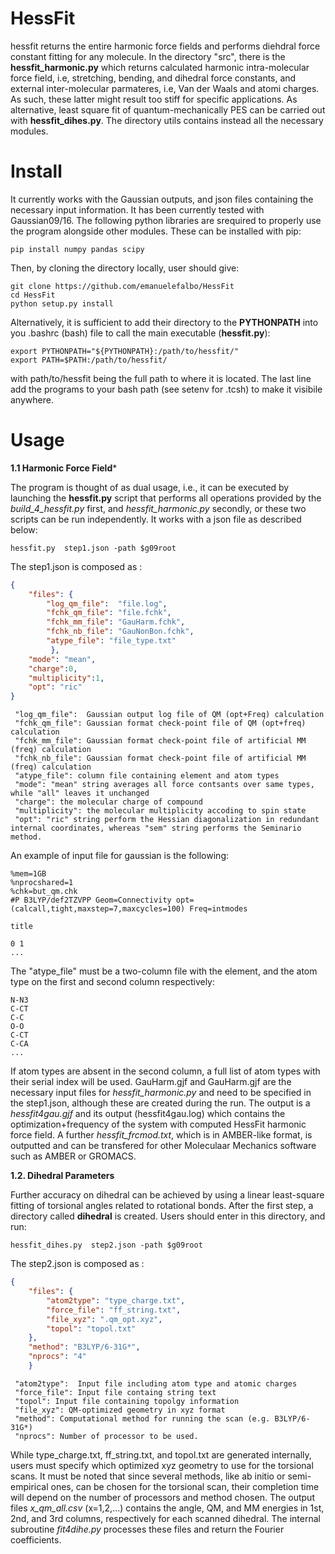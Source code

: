 # HessFit

hessfit returns the entire harmonic force fields and performs diehdral force constant fitting for any molecule. 
In the directory "src", there is the **hessfit_harmonic.py** which returns calculated harmonic intra-molecular force field, i.e, stretching, bending, and dihedral force constants, and external inter-molecular parmateres, i.e, Van der Waals and atomi charges. As such, these latter might result too stiff for specific applications. 
As alternative, least square fit of quantum-mechanically PES can be carried out with **hessfit_dihes.py**. 
The directory utils contains instead all the necessary modules.

# Install

It currently works with the Gaussian outputs, and json files containing the necessary input information. It has been currently tested with Gaussian09/16. 
The following python libraries are srequired to properly use the program alongside other modules. These can be installed with pip:
```
pip install numpy pandas scipy
```
Then, by cloning the directory locally, user should give:
```
git clone https://github.com/emanuelefalbo/HessFit
cd HessFit
python setup.py install
```
Alternatively, it is sufficient to add their directory to the **PYTHONPATH** into you .bashrc (bash) file to call the main executable (**hessfit.py**):
```
export PYTHONPATH="${PYTHONPATH}:/path/to/hessfit/"
export PATH=$PATH:/path/to/hessfit/
```
with path/to/hessfit being the full path to where it is located. 
The last line add the programs to your bash path (see setenv for .tcsh) to make it visibile anywhere.

# Usage 

**1.1 Harmonic Force Field***

The program is thought of as dual usage, i.e., it can be executed by launching the **hessfit.py** script that performs all 
operations provided by the *build_4_hessfit.py* first, and *hessfit_harmonic.py* secondly, or these two scripts can be run independently.
It works with a json file as described below:

```
hessfit.py  step1.json -path $g09root
```

The step1.json is composed as :

```json
{
    "files": {
        "log_qm_file":  "file.log",
        "fchk_qm_file": "file.fchk",
        "fchk_mm_file": "GauHarm.fchk",
        "fchk_nb_file": "GauNonBon.fchk",
        "atype_file": "file_type.txt"
         },
    "mode": "mean",
    "charge":0,
    "multiplicity":1,
    "opt": "ric"
}
```

```
 "log_qm_file":  Gaussian output log file of QM (opt+Freq) calculation
 "fchk_qm_file": Gaussian format check-point file of QM (opt+freq) calculation
 "fchk_mm_file": Gaussian format check-point file of artificial MM (freq) calculation
 "fchk_nb_file": Gaussian format check-point file of artificial MM (freq) calculation
 "atype_file": column file containing element and atom types
 "mode": "mean" string averages all force contsants over same types, while "all" leaves it unchanged
 "charge": the molecular charge of compound
 "multiplicity": the molecular multiplicity accoding to spin state
 "opt": "ric" string perform the Hessian diagonalization in redundant internal coordinates, whereas "sem" string performs the Seminario method.

```
An example of input file for gaussian is the following:
```
%mem=1GB
%nprocshared=1
%chk=but_qm.chk
#P B3LYP/def2TZVPP Geom=Connectivity opt=(calcall,tight,maxstep=7,maxcycles=100) Freq=intmodes

title

0 1
...

```

The "atype_file" must be a two-column file with the element, and the atom type on the first and second column respectively: 

```
N-N3
C-CT
C-C 
O-O 
C-CT
C-CA
...
```

If atom types are absent in the second column, a full list of atom types with their serial index will be used.
GauHarm.gjf and GauHarm.gjf are the necessary input files for *hessfit_harmonic.py* and need to be specified in the step1.json, although these are created during the run.
The output is a *hessfit4gau.gjf* and its output (hessfit4gau.log) which contains the optimization+frequency of the system with computed HessFit harmonic force field. 
A further *hessfit_frcmod.txt*, which is in AMBER-like format,  is outputted and can be transfered for other Moleculaar Mechanics software such as AMBER or GROMACS.


**1.2. Dihedral Parameters**

Further accuracy on dihedral can be achieved by using a linear least-square fitting of torsional angles related to rotational bonds.
After the first step, a directory called **dihedral** is created. Users should enter in this directory, and run: 


```
hessfit_dihes.py  step2.json -path $g09root
```

The step2.json is composed as :

```json
{
    "files": {
        "atom2type": "type_charge.txt",
        "force_file": "ff_string.txt",
        "file_xyz": ".qm_opt.xyz",
        "topol": "topol.txt"
    },
    "method": "B3LYP/6-31G*",
    "nprocs": "4"
    }
```


```
 "atom2type":  Input file including atom type and atomic charges
 "force_file": Input file containg string text 
 "topol": Input file containing topolgy information 
 "file_xyz": QM-optimized geometry in xyz format 
 "method": Computational method for running the scan (e.g. B3LYP/6-31G*)
 "nprocs": Number of processor to be used. 

```

While type_charge.txt, ff_string.txt, and topol.txt are generated internally, users must specify which optimized xyz geometry to use for the torsional scans.
It must be noted that since several methods, like ab initio or semi-empirical ones, can be chosen for the torsional scan, their completion time will depend on the number of processors and method chosen. The output files *x_qm_all.csv* (x=1,2,...) contains the angle, QM, and MM energies in 1st, 2nd, and 3rd columns, respectively for each scanned dihedral. The internal subroutine *fit4dihe.py* processes these files and return the Fourier coefficients. 



